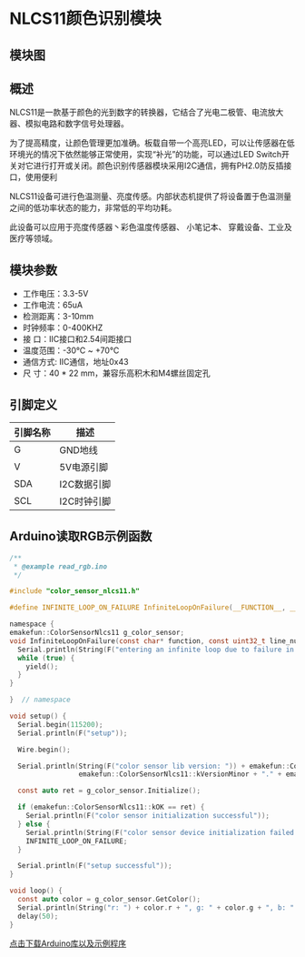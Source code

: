 # NLCS11颜色识别模块

## 模块图









## 概述

NLCS11是一款基于颜色的光到数字的转换器，它结合了光电二极管、电流放大器、模拟电路和数字信号处理器。

为了提高精度，让颜色管理更加准确。板载自带一个高亮LED，可以让传感器在低环境光的情况下依然能够正常使用，实现“补光”的功能，可以通过LED Switch开关对它进行打开或关闭。颜色识别传感器模块采用I2C通信，拥有PH2.0防反插接口，使用便利

NLCS11设备可进行色温测量、亮度传感。内部状态机提供了将设备置于色温测量之间的低功率状态的能力，非常低的平均功耗。

此设备可以应用于亮度传感器丶彩色温度传感器、 小笔记本、 穿戴设备、工业及医疗等领域。



## 模块参数

* 工作电压：3.3-5V
* 工作电流：65uA
* 检测距离：3-10mm
* 时钟频率：0-400KHZ
* 接 口：IIC接口和2.54间距接口
* 温度范围：-30℃ ~ +70℃
* 通信方式:  IIC通信，地址0x43
* 尺 寸：40 * 22 mm，兼容乐高积木和M4螺丝固定孔



## 引脚定义

| 引脚名称 | 描述        |
| -------- | ----------- |
| G        | GND地线     |
| V        | 5V电源引脚  |
| SDA      | I2C数据引脚 |
| SCL      | I2C时钟引脚 |



## Arduino读取RGB示例函数

```c
/**
 * @example read_rgb.ino
 */

#include "color_sensor_nlcs11.h"

#define INFINITE_LOOP_ON_FAILURE InfiniteLoopOnFailure(__FUNCTION__, __LINE__)

namespace {
emakefun::ColorSensorNlcs11 g_color_sensor;
void InfiniteLoopOnFailure(const char* function, const uint32_t line_number) {
  Serial.println(String(F("entering an infinite loop due to failure in ")) + function + F(", at line number: ") + line_number);
  while (true) {
    yield();
  }
}

}  // namespace

void setup() {
  Serial.begin(115200);
  Serial.println(F("setup"));

  Wire.begin();

  Serial.println(String(F("color sensor lib version: ")) + emakefun::ColorSensorNlcs11::kVersionMajor + "." +
                 emakefun::ColorSensorNlcs11::kVersionMinor + "." + emakefun::ColorSensorNlcs11::kVersionPatch);

  const auto ret = g_color_sensor.Initialize();

  if (emakefun::ColorSensorNlcs11::kOK == ret) {
    Serial.println(F("color sensor initialization successful"));
  } else {
    Serial.println(String(F("color sensor device initialization failed: ")) + ret);
    INFINITE_LOOP_ON_FAILURE;
  }

  Serial.println(F("setup successful"));
}

void loop() {
  const auto color = g_color_sensor.GetColor();
  Serial.println(String("r: ") + color.r + ", g: " + color.g + ", b: " + color.b);
  delay(50);
}
```

[点击下载Arduino库以及示例程序](color_recognition_nlcs11/nlcs11_example.zip)


